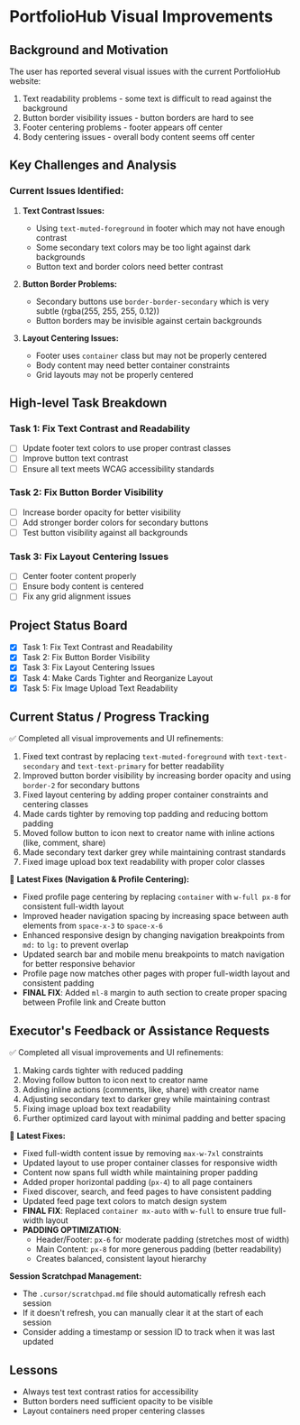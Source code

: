 # PortfolioHub Visual Improvements

## Background and Motivation
The user has reported several visual issues with the current PortfolioHub website:
1. Text readability problems - some text is difficult to read against the background
2. Button border visibility issues - button borders are hard to see
3. Footer centering problems - footer appears off center
4. Body centering issues - overall body content seems off center

## Key Challenges and Analysis

### Current Issues Identified:
1. **Text Contrast Issues:**
   - Using `text-muted-foreground` in footer which may not have enough contrast
   - Some secondary text colors may be too light against dark backgrounds
   - Button text and border colors need better contrast

2. **Button Border Problems:**
   - Secondary buttons use `border-border-secondary` which is very subtle (rgba(255, 255, 255, 0.12))
   - Button borders may be invisible against certain backgrounds

3. **Layout Centering Issues:**
   - Footer uses `container` class but may not be properly centered
   - Body content may need better container constraints
   - Grid layouts may not be properly centered

## High-level Task Breakdown

### Task 1: Fix Text Contrast and Readability
- [ ] Update footer text colors to use proper contrast classes
- [ ] Improve button text contrast
- [ ] Ensure all text meets WCAG accessibility standards

### Task 2: Fix Button Border Visibility
- [ ] Increase border opacity for better visibility
- [ ] Add stronger border colors for secondary buttons
- [ ] Test button visibility against all backgrounds

### Task 3: Fix Layout Centering Issues
- [ ] Center footer content properly
- [ ] Ensure body content is centered
- [ ] Fix any grid alignment issues

## Project Status Board
- [x] Task 1: Fix Text Contrast and Readability
- [x] Task 2: Fix Button Border Visibility  
- [x] Task 3: Fix Layout Centering Issues
- [x] Task 4: Make Cards Tighter and Reorganize Layout
- [x] Task 5: Fix Image Upload Text Readability

## Current Status / Progress Tracking
✅ Completed all visual improvements and UI refinements:
1. Fixed text contrast by replacing `text-muted-foreground` with `text-text-secondary` and `text-text-primary` for better readability
2. Improved button border visibility by increasing border opacity and using `border-2` for secondary buttons
3. Fixed layout centering by adding proper container constraints and centering classes
4. Made cards tighter by removing top padding and reducing bottom padding
5. Moved follow button to icon next to creator name with inline actions (like, comment, share)
6. Made secondary text darker grey while maintaining contrast standards
7. Fixed image upload box text readability with proper color classes

🔧 **Latest Fixes (Navigation & Profile Centering):**
- Fixed profile page centering by replacing `container` with `w-full px-8` for consistent full-width layout
- Improved header navigation spacing by increasing space between auth elements from `space-x-3` to `space-x-6`
- Enhanced responsive design by changing navigation breakpoints from `md:` to `lg:` to prevent overlap
- Updated search bar and mobile menu breakpoints to match navigation for better responsive behavior
- Profile page now matches other pages with proper full-width layout and consistent padding
- **FINAL FIX**: Added `ml-8` margin to auth section to create proper spacing between Profile link and Create button

## Executor's Feedback or Assistance Requests
✅ Completed all visual improvements and UI refinements:
1. Making cards tighter with reduced padding
2. Moving follow button to icon next to creator name
3. Adding inline actions (comments, like, share) with creator name
4. Adjusting secondary text to darker grey while maintaining contrast
5. Fixing image upload box text readability
6. Further optimized card layout with minimal padding and better spacing

🔧 **Latest Fixes:**
- Fixed full-width content issue by removing `max-w-7xl` constraints
- Updated layout to use proper container classes for responsive width
- Content now spans full width while maintaining proper padding
- Added proper horizontal padding (`px-4`) to all page containers
- Fixed discover, search, and feed pages to have consistent padding
- Updated feed page text colors to match design system
- **FINAL FIX**: Replaced `container mx-auto` with `w-full` to ensure true full-width layout
- **PADDING OPTIMIZATION**: 
  - Header/Footer: `px-6` for moderate padding (stretches most of width)
  - Main Content: `px-8` for more generous padding (better readability)
  - Creates balanced, consistent layout hierarchy

**Session Scratchpad Management:**
- The `.cursor/scratchpad.md` file should automatically refresh each session
- If it doesn't refresh, you can manually clear it at the start of each session
- Consider adding a timestamp or session ID to track when it was last updated

## Lessons
- Always test text contrast ratios for accessibility
- Button borders need sufficient opacity to be visible
- Layout containers need proper centering classes 